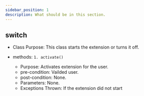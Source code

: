 ```yaml
---
sidebar_position: 1
description: What should be in this section.
---
```


## switch
* Class Purpose: This class starts the extension or turns it off.

* methods:
    `1. activate()`
    * Purpose: Activates extension for the user.
    * pre-condition: Vailded user.
    * post-condition: None.
    * Parameters: None.
    * Exceptions Thrown: If the extension did not start
